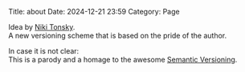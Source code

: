 Title: about
Date: 2024-12-21 23:59
Category: Page

Idea by [Niki Tonsky](https://mastodon.online/@nikitonsky/113691789641950263).  
A new versioning scheme that is based on the pride of the author.  

In case it is not clear:  
This is a parody and a homage to the awesome [Semantic Versioning](https://semver.org/).
